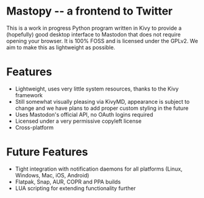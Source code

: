 # Mastopy -- a frontend to Twitter

This is a work in progress Python program written in Kivy to provide a (hopefully) good desktop interface to Mastodon
that does not require opening your browser. It is 100% FOSS and is licensed under the GPLv2. We aim to make this as
lightweight as possible.

# Features
- Lightweight, uses very little system resources, thanks to the Kivy framework
- Still somewhat visually pleasing via KivyMD, appearance is subject to change and we have plans to add proper custom
  styling in the future
- Uses Mastodon's official API, no OAuth logins required
- Licensed under a very permissive copyleft license
- Cross-platform

# Future Features
- Tight integration with notification daemons for all platforms (Linux, Windows, Mac, iOS, Android)
- Flatpak, Snap, AUR, COPR and PPA builds
- LUA scripting for extending functionality further

